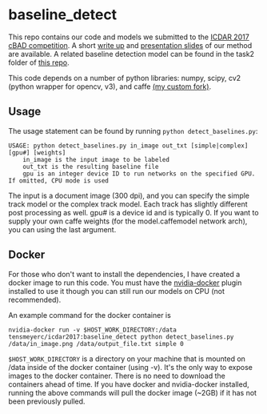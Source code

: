 # baseline_detect

This repo contains our code and models we submitted to the [ICDAR 2017 cBAD competition](https://scriptnet.iit.demokritos.gr/competitions/5/).  A short [write up]() and [presentation slides]() of our method are available.  A related baseline detection model can be found in the task2 folder of [this repo](https://github.com/ctensmeyer/HisDB).

This code depends on a number of python libraries: numpy, scipy, cv2 (python wrapper for opencv, v3), and caffe [(my custom fork)](https://github.com/ctensmeyer/caffe).

## Usage
The usage statement can be found by running `python detect_baselines.py`:
```
USAGE: python detect_baselines.py in_image out_txt [simple|complex] [gpu#] [weights]
	in_image is the input image to be labeled
	out_txt is the resulting baseline file
	gpu is an integer device ID to run networks on the specified GPU.  If omitted, CPU mode is used
```

The input is a document image (300 dpi), and you can specify the simple track model or the complex track model.  Each track has slightly different post processing as well.  gpu# is a device id and is typically 0.  If you want to supply your own caffe weights (for the model.caffemodel network arch), you can using the last argument.

## Docker

For those who don't want to install the dependencies, I have created a docker image to run this code. You must have the [nvidia-docker](https://github.com/NVIDIA/nvidia-docker) plugin installed to use it though you can still run our models on CPU (not recommended).

An example command for the docker container is

```
nvidia-docker run -v $HOST_WORK_DIRECTORY:/data tensmeyerc/icdar2017:baseline_detect python detect_baselines.py /data/in_image.png /data/output_file.txt simple 0 
```

`$HOST_WORK_DIRECTORY` is a directory on your machine that is mounted on /data inside of the docker container (using -v).  It's the only way to expose images to the docker container.
There is no need to download the containers ahead of time.  If you have docker and nvidia-docker installed, running the above commands will pull the docker image (~2GB) if it has not been previously pulled.
